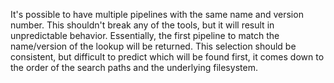It's possible to have multiple pipelines with the same name and version number. 
This shouldn't break any of the tools, but it will result in unpredictable 
behavior. Essentially, the first pipeline to match the name/version of the 
lookup will be returned. This selection should be consistent, but difficult to 
predict which will be found first, it comes down to the order of the search 
paths and the underlying filesystem.